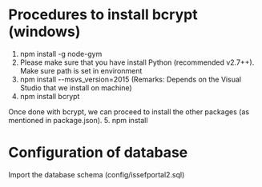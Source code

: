 # Procedures to install bcrypt (windows)
1. npm install -g node-gym
2. Please make sure that you have install Python (recommended v2.7++). Make sure path is set in environment
3. npm install --msvs_version=2015 (Remarks: Depends on the Visual Studio that we install on machine)
4. npm install bcrypt

Once done with bcrypt, we can proceed to install the other packages (as mentioned in package.json).
5. npm install


# Configuration of database
Import the database schema (config/issefportal2.sql)